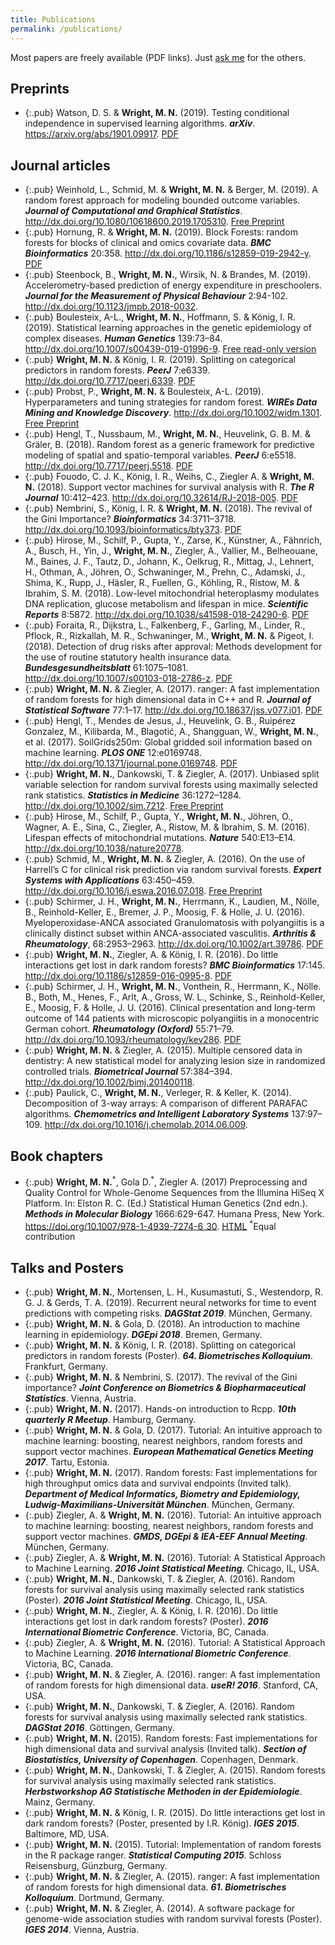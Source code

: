 ```yaml
---
title: Publications
permalink: /publications/
---
```


Most papers are freely available (<i class="fa fa-file-pdf-o"></i>PDF links). Just <a href="mailto:web@wrig.de">ask me</a> for the others. 

## Preprints
* {:.pub} Watson, D. S. & **Wright, M. N.** (2019). Testing conditional independence in supervised learning algorithms. ***arXiv***. <https://arxiv.org/abs/1901.09917>. <a href="https://arxiv.org/pdf/1901.09917"><i class="fa fa-file-pdf-o"></i>PDF</a>

## Journal articles
* {:.pub} Weinhold, L., Schmid, M. & **Wright, M. N.** & Berger, M. (2019). A random forest approach for modeling bounded outcome variables. ***Journal of Computational and Graphical Statistics***. <http://dx.doi.org/10.1080/10618600.2019.1705310>. <a href="https://arxiv.org/pdf/1901.06211"><i class="fa fa-file-pdf-o"></i>Free Preprint</a>
* {:.pub} Hornung, R. & **Wright, M. N.** (2019). Block Forests: random forests for blocks of clinical and omics covariate data. ***BMC Bioinformatics*** 20:358. <http://dx.doi.org/10.1186/s12859-019-2942-y>. <a href="https://bmcbioinformatics.biomedcentral.com/track/pdf/10.1186/s12859-019-2942-y"><i class="fa fa-file-pdf-o"></i>PDF</a>
* {:.pub} Steenbock, B., **Wright, M. N.**, Wirsik, N. & Brandes, M. (2019). Accelerometry-based prediction of energy expenditure in preschoolers. ***Journal for the Measurement of Physical Behaviour*** 2:94-102. <http://dx.doi.org/10.1123/jmpb.2018-0032>.
* {:.pub} Boulesteix, A-L., **Wright, M. N.**, Hoffmann, S. & König, I. R. (2019). Statistical learning approaches in the genetic epidemiology of complex diseases. ***Human Genetics*** 139:73–84. <http://dx.doi.org/10.1007/s00439-019-01996-9>. <a href="https://rdcu.be/bzZsZ"><i class="fa fa-file-pdf-o"></i>Free read-only version</a>
* {:.pub} **Wright, M. N.** & König, I. R. (2019). Splitting on categorical predictors in random forests. ***PeerJ*** 7:e6339. <http://dx.doi.org/10.7717/peerj.6339>. <a href="https://peerj.com/articles/6339.pdf"><i class="fa fa-file-pdf-o"></i>PDF</a>
* {:.pub} Probst, P., **Wright, M. N.** & Boulesteix, A-L. (2019). Hyperparameters and tuning strategies for random forest. ***WIREs Data Mining and Knowledge Discovery***. <http://dx.doi.org/10.1002/widm.1301>. <a href="https://arxiv.org/pdf/1804.03515"><i class="fa fa-file-pdf-o"></i>Free Preprint</a>
* {:.pub} Hengl, T., Nussbaum, M., **Wright, M. N.**, Heuvelink, G. B. M. & Gräler, B. (2018). Random forest as a generic framework for predictive modeling of spatial and spatio-temporal variables. ***PeerJ*** 6:e5518. <http://dx.doi.org/10.7717/peerj.5518>. <a href="https://peerj.com/articles/5518.pdf"><i class="fa fa-file-pdf-o"></i>PDF</a>
* {:.pub} Fouodo, C. J. K., König, I. R., Weihs, C., Ziegler A. & **Wright, M. N.** (2018). Support vector machines for survival analysis with R. ***The R Journal*** 10:412–423. <http://dx.doi.org/10.32614/RJ-2018-005>. <a href="https://journal.r-project.org/archive/2018/RJ-2018-005/RJ-2018-005.pdf"><i class="fa fa-file-pdf-o"></i>PDF</a>
* {:.pub} Nembrini, S., König, I. R. & **Wright, M. N.** (2018). The revival of the Gini Importance? ***Bioinformatics*** 34:3711–3718. <http://dx.doi.org/10.1093/bioinformatics/bty373>. <a href="https://academic.oup.com/bioinformatics/advance-article-pdf/doi/10.1093/bioinformatics/bty373/24804368/bty373.pdf"><i class="fa fa-file-pdf-o"></i>PDF</a>
* {:.pub} Hirose, M., Schilf, P., Gupta, Y., Zarse, K., Künstner, A., Fähnrich, A., Busch, H., Yin, J., **Wright, M. N.**, Ziegler, A., Vallier, M., Belheouane, M., Baines, J. F., Tautz, D., Johann, K., Oelkrug, R., Mittag, J., Lehnert, H., Othman, A., Jöhren, O., Schwaninger, M., Prehn, C., Adamski, J., Shima, K., Rupp, J., Häsler, R., Fuellen, G., Köhling, R., Ristow, M. & Ibrahim, S. M. (2018). Low-level mitochondrial heteroplasmy modulates DNA replication, glucose metabolism and lifespan in mice. ***Scientific Reports*** 8:5872. <http://dx.doi.org/10.1038/s41598-018-24290-6>. <a href="https://www.nature.com/articles/s41598-018-24290-6.pdf"><i class="fa fa-file-pdf-o"></i>PDF</a>
* {:.pub} Foraita, R., Dijkstra, L., Falkenberg, F., Garling, M., Linder, R., Pflock, R., Rizkallah, M. R., Schwaninger, M., **Wright, M. N.** & Pigeot, I. (2018). Detection of drug risks after approval: Methods development for the use of routine statutory health insurance data. ***Bundesgesundheitsblatt*** 61:1075–1081. <http://dx.doi.org/10.1007/s00103-018-2786-z>. <a href="https://link.springer.com/content/pdf/10.1007%2Fs00103-018-2786-z.pdf"><i class="fa fa-file-pdf-o"></i>PDF</a>
* {:.pub} **Wright, M. N.** & Ziegler, A. (2017). ranger: A fast implementation of random forests for high dimensional data in C++ and R. ***Journal of Statistical Software*** 77:1–17. <http://dx.doi.org/10.18637/jss.v077.i01>. <a href="https://www.jstatsoft.org/index.php/jss/article/view/v077i01/v77i01.pdf"><i class="fa fa-file-pdf-o"></i>PDF</a>
* {:.pub} Hengl, T., Mendes de Jesus, J., Heuvelink, G. B., Ruipérez Gonzalez, M., Kilibarda, M., Blagotić, A., Shangguan, W., **Wright, M. N.**, et al. (2017). SoilGrids250m: Global gridded soil information based on machine learning. ***PLOS ONE*** 12:e0169748. <http://dx.doi.org/10.1371/journal.pone.0169748>. <a href="http://journals.plos.org/plosone/article/file?id=10.1371/journal.pone.0169748&type=printable"><i class="fa fa-file-pdf-o"></i>PDF</a>
* {:.pub} **Wright, M. N.**, Dankowski, T. & Ziegler, A. (2017). Unbiased split variable selection for random survival forests using maximally selected rank statistics. ***Statistics in Medicine*** 36:1272–1284. <http://dx.doi.org/10.1002/sim.7212>. <a href="https://arxiv.org/pdf/1605.03391"><i class="fa fa-file-pdf-o"></i>Free Preprint</a>
* {:.pub} Hirose, M., Schilf, P., Gupta, Y., **Wright, M. N.**, Jöhren, O., Wagner, A. E., Sina, C., Ziegler, A., Ristow, M. & Ibrahim, S. M. (2016). Lifespan effects of mitochondrial mutations. ***Nature*** 540:E13–E14. <http://dx.doi.org/10.1038/nature20778>.
* {:.pub} Schmid, M., **Wright, M. N.** & Ziegler, A. (2016). On the use of Harrell’s C for clinical risk prediction via random survival forests. ***Expert Systems with Applications*** 63:450–459. <http://dx.doi.org/10.1016/j.eswa.2016.07.018>. <a href="https://arxiv.org/pdf/1507.03092.pdf"><i class="fa fa-file-pdf-o"></i>Free Preprint</a>
* {:.pub} Schirmer, J. H., **Wright, M. N.**, Herrmann, K., Laudien, M., Nölle, B., Reinhold-Keller, E., Bremer, J. P., Moosig, F. & Holle, J. U. (2016). Myeloperoxidase-ANCA associated Granulomatosis with polyangiitis is a clinically distinct subset within ANCA-associated vasculitis. ***Arthritis & Rheumatology***, 68:2953–2963. <http://dx.doi.org/10.1002/art.39786>. <a href="https://onlinelibrary.wiley.com/doi/pdf/10.1002/art.39786"><i class="fa fa-file-pdf-o"></i>PDF</a>
* {:.pub} **Wright, M. N.**, Ziegler, A. & König, I. R. (2016). Do little interactions get lost in dark random forests? ***BMC Bioinformatics*** 17:145. <http://dx.doi.org/10.1186/s12859-016-0995-8>. <a href="https://bmcbioinformatics.biomedcentral.com/track/pdf/10.1186/s12859-016-0995-8"><i class="fa fa-file-pdf-o"></i>PDF</a>
* {:.pub} Schirmer, J. H., **Wright, M. N.**, Vonthein, R., Herrmann, K., Nölle. B., Both, M., Henes, F., Arlt, A., Gross, W. L., Schinke, S., Reinhold-Keller, E., Moosig, F. & Holle, J. U. (2016). Clinical presentation and long-term outcome of 144 patients with microscopic polyangiitis in a monocentric German cohort. ***Rheumatology (Oxford)*** 55:71–79. <http://dx.doi.org/10.1093/rheumatology/kev286>. <a href="https://academic.oup.com/rheumatology/article-pdf/55/1/71/18096538/kev286.pdf"><i class="fa fa-file-pdf-o"></i>PDF</a> 
* {:.pub} **Wright, M. N.** & Ziegler, A. (2015). Multiple censored data in dentistry: A new statistical model for analyzing lesion size in randomized controlled trials. ***Biometrical Journal*** 57:384–394. <http://dx.doi.org/10.1002/bimj.201400118>.
* {:.pub} Paulick, C., **Wright, M. N.**, Verleger, R. & Keller, K. (2014). Decomposition of 3-way arrays: A comparison of different PARAFAC algorithms. ***Chemometrics and Intelligent Laboratory Systems*** 137:97–109. <http://dx.doi.org/10.1016/j.chemolab.2014.06.009>.

## Book chapters
* {:.pub} **Wright, M. N.**<sup>\*</sup>, Gola D.<sup>\*</sup>, Ziegler A. (2017) Preprocessing and Quality Control for Whole-Genome Sequences from the Illumina HiSeq X Platform. In: Elston R. C. (Ed.) Statistical Human Genetics (2nd edn.). ***Methods in Molecular Biology*** 1666:629-647. Humana Press, New York. <https://doi.org/10.1007/978-1-4939-7274-6_30>. <a href="https://imbs-hl.github.io/illumina_seq.html"><i class="fa fa-file-text-o"></i>HTML</a> 
<sup>\*</sup>Equal contribution
 
## Talks and Posters
* {:.pub} **Wright, M. N.**, Mortensen, L. H., Kusumastuti, S., Westendorp, R. G. J. & Gerds, T. A. (2019). Recurrent neural networks for time to event predictions with competing risks. ***DAGStat 2019***. München, Germany.
* {:.pub} **Wright, M. N.** & Gola, D. (2018). An introduction to machine learning in epidemiology. ***DGEpi 2018***. Bremen, Germany.
* {:.pub} **Wright, M. N.** & König, I. R. (2018). Splitting on categorical predictors in random forests (Poster). ***64. Biometrisches Kolloquium***. Frankfurt, Germany.
* {:.pub} **Wright, M. N.** & Nembrini, S. (2017). The revival of the Gini importance? ***Joint Conference on Biometrics & Biopharmaceutical Statistics***. Vienna, Austria.
* {:.pub} **Wright, M. N.**  (2017). Hands-on introduction to Rcpp. ***10th quarterly R Meetup***. Hamburg, Germany.
* {:.pub} **Wright, M. N.** & Gola, D. (2017). Tutorial: An intuitive approach to machine learning: boosting, nearest neighbors, random forests and support vector machines. ***European Mathematical Genetics Meeting 2017***. Tartu, Estonia.
* {:.pub} **Wright, M. N.** (2017). Random forests: Fast implementations for high throughput omics data and survival endpoints (Invited talk). ***Department of Medical Informatics, Biometry and Epidemiology, Ludwig-Maximilians-Universität München***. München, Germany.
* {:.pub} Ziegler, A. & **Wright, M. N.** (2016). Tutorial: An intuitive approach to machine learning: boosting, nearest neighbors, random forests and support vector machines. ***GMDS, DGEpi & IEA-EEF Annual Meeting***. München, Germany.
* {:.pub} Ziegler, A. & **Wright, M. N.** (2016). Tutorial: A Statistical Approach to Machine Learning. ***2016 Joint Statistical Meeting***. Chicago, IL, USA.
* {:.pub} **Wright, M. N.**, Dankowski, T. & Ziegler, A. (2016). Random forests for survival analysis using maximally selected rank statistics (Poster). ***2016 Joint Statistical Meeting***. Chicago, IL, USA.
* {:.pub} **Wright, M. N.**, Ziegler, A. & König, I. R. (2016). Do little interactions get lost in dark random forests? (Poster). ***2016 International Biometric Conference***. Victoria, BC, Canada.
* {:.pub} Ziegler, A. & **Wright, M. N.** (2016). Tutorial: A Statistical Approach to Machine Learning. ***2016 International Biometric Conference***. Victoria, BC, Canada.
* {:.pub} **Wright, M. N.** & Ziegler, A. (2016). ranger: A fast implementation of random forests for high dimensional data. ***useR! 2016***. Stanford, CA, USA.
* {:.pub} **Wright, M. N.**, Dankowski, T. & Ziegler, A. (2016). Random forests for survival analysis using maximally selected rank statistics. ***DAGStat 2016***. Göttingen, Germany.
* {:.pub} **Wright, M. N.** (2015). Random forests: Fast implementations for high dimensional data and survival analysis (Invited talk). ***Section of Biostatistics, University of Copenhagen***. Copenhagen, Denmark.
* {:.pub} **Wright, M. N.**, Dankowski, T. & Ziegler, A. (2015). Random forests for survival analysis using maximally selected rank statistics. ***Herbstworkshop AG Statistische Methoden in der Epidemiologie***. Mainz, Germany.
* {:.pub} **Wright, M. N.** & König, I. R. (2015). Do little interactions get lost in dark random forests? (Poster, presented by I.R. König). ***IGES 2015***. Baltimore, MD, USA.
* {:.pub} **Wright, M. N.** (2015). Tutorial: Implementation of random forests in the R package ranger. ***Statistical Computing 2015***. Schloss Reisensburg, Günzburg, Germany.
* {:.pub} **Wright, M. N.** & Ziegler, A. (2015). ranger: A fast implementation of random forests for high dimensional data. ***61. Biometrisches Kolloquium***. Dortmund, Germany.
* {:.pub} **Wright, M. N.** & Ziegler, A. (2014). A software package for genome-wide association studies with random survival forests (Poster). ***IGES 2014***. Vienna, Austria.


 
